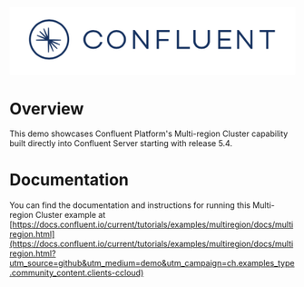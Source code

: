 ![image](../images/confluent-logo-300-2.png)

# Overview

This demo showcases Confluent Platform's Multi-region Cluster capability built directly into Confluent Server starting with release 5.4.

# Documentation

You can find the documentation and instructions for running this Multi-region Cluster example at [https://docs.confluent.io/current/tutorials/examples/multiregion/docs/multiregion.html](https://docs.confluent.io/current/tutorials/examples/multiregion/docs/multiregion.html?utm_source=github&utm_medium=demo&utm_campaign=ch.examples_type.community_content.clients-ccloud)

